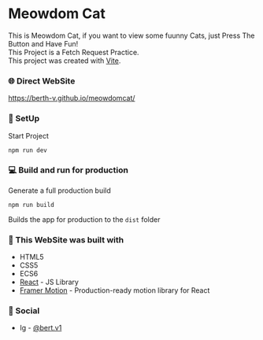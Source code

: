 # Meowdom Cat

This is Meowdom Cat, if you want to view some fuunny Cats, just Press The Button and Have Fun!  
This Project is a Fetch Request Practice.  
This project was created with [Vite](https://github.com/vitejs/vite).

### :globe_with_meridians: Direct WebSite

https://berth-v.github.io/meowdomcat/

### :space_invader: SetUp

Start Project

`npm run dev`

### :computer: Build and run for production

Generate a full production build

`npm run build`

Builds the app for production to the `dist` folder

### :wrench: This WebSite was built with

- HTML5
- CSS5
- ECS6
- [React](https://react.dev/) - JS Library
- [Framer Motion](https://www.framer.com/motion/?utm_source=google&utm_medium=adwords&utm_campaign=TW-WW-All-GS-UA-Traffic-20190326-Brand.Bmm_) - Production-ready motion library for React

### :wave: Social

- Ig - [@bert.v1](https://www.instagram.com/bert.v1/)
